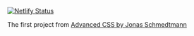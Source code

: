 [![Netlify Status](https://api.netlify.com/api/v1/badges/0bcdb03b-1d3e-4794-a5c7-282a6de72d9b/deploy-status)](https://app.netlify.com/sites/jva-natours-sass/deploys)

The first project from [Advanced CSS by Jonas Schmedtmann](https://www.udemy.com/advanced-css-and-sass)
